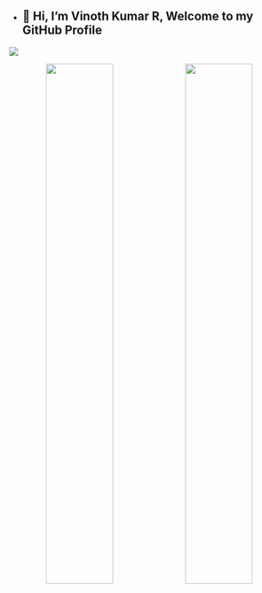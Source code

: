 <!---
- 👋 Hi, I’m @vinothkumar2
- **📚 CA Student**
- --->
- ## 👋 Hi, I’m Vinoth Kumar R, Welcome to my GitHub Profile

![](https://komarev.com/ghpvc/?username=your-github-vinothkumar2&label=MY+PROFILE+VIEWS)

<!---
# My Social Profiles
<p align="center">
<a href="https://www.instagram.com/subin_p_s_"><img alt="Instagram" src="https://img.shields.io/badge/subin_p_s-%23E4405F.svg?&style=for-the-badge&logo=Instagram&logoColor=white"/></a>
<a href="https://t.me/subinps"><img alt="Telegram" src="https://img.shields.io/badge/subinps-2CA5E0?style=for-the-badge&logo=telegram&logoColor=white"/></a>
</p>
 --->
 
<p align="center">
<img width="49%" src="https://github-readme-stats.vercel.app/api?username=vinothkumar2&theme=tokyonight">
<img width="49%" src="https://github-readme-streak-stats.herokuapp.com?user=vinothkumar2&theme=tokyonight&date_format=j%20M%5B%20Y%5D&stroke=FFFFFF">
</p>
 
<!---
[![Anurag's GitHub stats](https://github-readme-stats.vercel.app/api?username=anuraghazra)](https://github.com/anuraghazra/github-readme-stats)
- 👀 I’m interested in doing 
- 🌱 I’m currently learning ...
- 💞️ I’m looking to collaborate on ...
- 📫 How to reach me ...



vinothkumar2/vinothkumar2 is a ✨ special ✨ repository because its `README.md` (this file) appears on your GitHub profile.
You can click the Preview link to take a look at your changes.

<div align="center">
    <a href="https://fayas.me">
        <img width="49%" src="https://github-readme-stats.vercel.app/api?username=vinothkumar2&count_private=true&include_all_commits=true&show_icons=true&theme=tokyonight&custom_title=GitHub+Stats"/>
  
     
        <img width="54%" src="https://github-profile-trophy.vercel.app/?username=vinothkumar2&row=2&column=3&theme=tokyonight"/>
        <img width="44%" src="https://github-readme-stats.vercel.app/api/top-langs/?username=vinothkumar2&theme=tokyonight"/>
 
</a>
 --->
</div>
